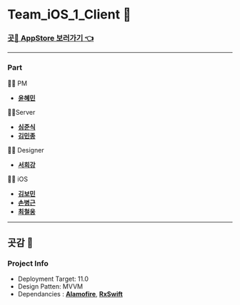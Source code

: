 # Team_iOS_1_Client 🍊

### [곳🍊 AppStore 보러가기 👈](https://apps.apple.com/kr/app/%EA%B3%B3%EA%B0%90/id1513562174)

---

### Part

👨‍💻 PM 

*  [**윤혜민**](https://github.com/hyemz)

👨‍💻Server 

* [**심준식**](https://github.com/SimJunSik)
* [**김민종**](https://github.com/Kin9Jon9)

👨‍💻 Designer

* [**서희강**](https://github.com/conpr)

👨‍💻 iOS 

* [**김보민**](https://github.com/BOMS2)
* [**손병근**](https://github.com/SH4CK3RS)
* [**최철웅**](https://github.com/chelwoong)

---

## 곳감 🍊

### Project Info

- Deployment Target: 11.0
- Design Patten: MVVM
- Dependancies : [**Alamofire**](https://github.com/Alamofire/Alamofire), [**RxSwift**](https://github.com/ReactiveX/RxSwift) 
